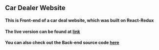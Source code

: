 ## Car Dealer Website
#### This is Front-end of a car deal website, which was built on React-Redux
#### The live version can be found at [link](http://auto27.s3-website-us-west-1.amazonaws.com/)
#### You can also check out the Back-end source code [here](https://github.com/LambertTran/node-server-auto27)
